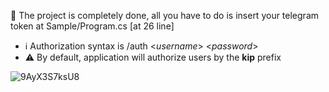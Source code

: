 🌌 The project is completely done, all you have to do is insert your telegram token at Sample/Program.cs [at 26 line]


- ℹ️ Authorization syntax is /auth <_username_> <_password_>
- ⚠️ By default, application will authorize users by the **kip** prefix


![9AyX3S7ksU8](https://github.com/subconstruction/eljur_telegram/assets/144381160/6bfc44c7-a1ad-4db2-9408-d5bf3db7aa46)
